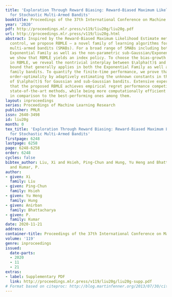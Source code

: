 ```yaml
---
title: 'Exploration Through Reward Biasing: Reward-Biased Maximum Likelihood Estimation
  for Stochastic Multi-Armed Bandits'
booktitle: Proceedings of the 37th International Conference on Machine Learning
year: '2020'
pdf: http://proceedings.mlr.press/v119/liu20g/liu20g.pdf
url: http://proceedings.mlr.press/v119/liu20g.html
abstract: Inspired by the Reward-Biased Maximum Likelihood Estimate method of adaptive
  control, we propose RBMLE – a novel family of learning algorithms for stochastic
  multi-armed bandits (SMABs). For a broad range of SMABs including both the parametric
  Exponential Family as well as the non-parametric sub-Gaussian/Exponential family,
  we show that RBMLE yields an index policy. To choose the bias-growth rate $\alpha(t)$
  in RBMLE, we reveal the nontrivial interplay between $\alpha(t)$ and the regret
  bound that generally applies in both the Exponential Family as well as the sub-Gaussian/Exponential
  family bandits. To quantify the finite-time performance, we prove that RBMLE attains
  order-optimality by adaptively estimating the unknown constants in the expression
  of $\alpha(t)$ for Gaussian and sub-Gaussian bandits. Extensive experiments demonstrate
  that the proposed RBMLE achieves empirical regret performance competitive with the
  state-of-the-art methods, while being more computationally efficient and scalable
  in comparison to the best-performing ones among them.
layout: inproceedings
series: Proceedings of Machine Learning Research
publisher: PMLR
issn: 2640-3498
id: liu20g
month: 0
tex_title: 'Exploration Through Reward Biasing: Reward-Biased Maximum Likelihood Estimation
  for Stochastic Multi-Armed Bandits'
firstpage: 6248
lastpage: 6258
page: 6248-6258
order: 6248
cycles: false
bibtex_author: Liu, Xi and Hsieh, Ping-Chun and Hung, Yu Heng and Bhattacharya, Anirban
  and Kumar, P.
author:
- given: Xi
  family: Liu
- given: Ping-Chun
  family: Hsieh
- given: Yu Heng
  family: Hung
- given: Anirban
  family: Bhattacharya
- given: P.
  family: Kumar
date: 2020-11-21
address: 
container-title: Proceedings of the 37th International Conference on Machine Learning
volume: '119'
genre: inproceedings
issued:
  date-parts:
  - 2020
  - 11
  - 21
extras:
- label: Supplementary PDF
  link: http://proceedings.mlr.press/v119/liu20g/liu20g-supp.pdf
# Format based on citeproc: http://blog.martinfenner.org/2013/07/30/citeproc-yaml-for-bibliographies/
---
```

